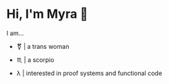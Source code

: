 # Hi, I'm Myra &#x1F44B;

I am...

- &#x26A7; | a trans woman

- &#x264F; | a scorpio

- &#x03BB; | interested in proof systems and functional code

